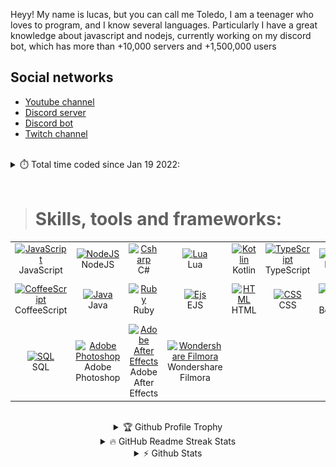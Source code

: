 Heyy! My name is lucas, but you can call me Toledo, I am a teenager who loves to program, and I know several languages. Particularly I have a great knowledge about javascript and nodejs, currently working on my discord bot, which has more than +10,000 servers and +1,500,000 users

## Social networks

- <a href="https://youtube.com/c/ToledoSDL" target="_blank">Youtube channel</a>
- <a href="https://hydrabot.xyz/discord" target="_blank">Discord server</a>
- <a href="https://hydrabot.xyz" target="_blank">Discord bot</a>
- <a href="https://twitch.tv/ToledoSDL" target="_blank">Twitch channel</a>

<br />

<details>
<summary>⏱️ Total time coded since Jan 19 2022:</summary>
<br />
<a href="https://github.com/ToledoSDL" align="center">

[![Wakatime](https://wakatime.com/badge/user/7a37dda6-8902-492d-9519-5859d3b7db56.svg)](https://wakatime.com/@7a37dda6-8902-492d-9519-5859d3b7db56)

</a>
</details>

<br />

># Skills, tools and frameworks:

<table>
  <tr>
    <td align="center" width="96">
      <a href="#javascript">
        <img src="https://upload.wikimedia.org/wikipedia/commons/thumb/9/99/Unofficial_JavaScript_logo_2.svg/1200px-Unofficial_JavaScript_logo_2.svg.png" width="48" height="48" alt="JavaScript" />
      </a>
      <br>JavaScript
    </td>
    <td align="center" width="96">
      <a href="#nodejs">
        <img src="https://thidu.dev/images/Nodejs.svg" width="48" height="48" alt="NodeJS" />
      </a>
      <br>NodeJS
    </td>
    <td align="center" width="96">
      <a href="#csharp">
        <img src="https://growiz.com.br/wp-content/uploads/2020/08/kisspng-c-programming-language-logo-microsoft-visual-stud-atlas-portfolio-5b899192d7c600.1628571115357423548838.png" width="48" height="48" alt="Csharp" />
      </a>
      <br>C#
    </td>
    <td align="center" width="96">
      <a href="#lua">
        <img src="https://upload.wikimedia.org/wikipedia/commons/thumb/c/cf/Lua-Logo.svg/1200px-Lua-Logo.svg.png" width="48" height="48" alt="Lua" />
      </a>
      <br>Lua
    </td>
    <td align="center" width="96">
      <a href="#kotlin">
        <img src="https://i0.wp.com/tavernaprogramacao.com.br/wp-content/uploads/2018/02/2000px-Kotlin-logo.svg_.png" width="48" height="48" alt="Kotlin" />
      </a>
      <br>Kotlin
    </td>
    <td align="center" width="96">
      <a href="#typescript">
        <img src="https://upload.wikimedia.org/wikipedia/commons/thumb/4/4c/Typescript_logo_2020.svg/480px-Typescript_logo_2020.svg.png" width="48" height="48" alt="TypeScript" />
      </a>
      <br>TypeScript
    </td>
    <td align="center" width="96">
      <a href="#python">
        <img src="https://upload.wikimedia.org/wikipedia/commons/thumb/c/c3/Python-logo-notext.svg/768px-Python-logo-notext.svg.png" width="48" height="48" alt="Python" />
      </a>
      <br>Python
    </td>
    <td align="center" width="96">
      <a href="#pug">
        <img src="https://avatars.githubusercontent.com/u/9338635?s=200&v=4" width="48" height="48" alt="Pug" />
      </a>
      <br>Pug
    </td>
    <td align="center" width="96">
      <a href="#less">
        <img src="https://seeklogo.com/images/L/less-logo-AAE582C286-seeklogo.com.png" width="48" height="23" alt="Less" />
      </a>
      <br>Less
    </td>
    <td align="center" width="96">
      <a href="#vue">
        <img src="https://upload.wikimedia.org/wikipedia/commons/thumb/9/95/Vue.js_Logo_2.svg/1184px-Vue.js_Logo_2.svg.png" width="48" height="48" alt="Vue" />
      </a>
      <br>Vue
    </td>
    </tr>
    <tr>
    <td align="center" width="96">
      <a href="#coffeescript">
        <img src="https://cdn.freebiesupply.com/logos/large/2x/coffeescript-logo-png-transparent.png" width="48" height="48" alt="CoffeeScript" />
      </a>
      <br>CoffeeScript
    </td>
    <td align="center" width="96">
      <a href="#java">
        <img src="https://logospng.org/download/java/logo-java-512.png" width="48" height="48" alt="Java" />
      </a>
      <br>Java
    </td>
    <td align="center" width="96">
      <a href="#ruby">
        <img src="https://upload.wikimedia.org/wikipedia/commons/thumb/7/73/Ruby_logo.svg/1024px-Ruby_logo.svg.png" width="48" height="48" alt="Ruby" />
      </a>
      <br>Ruby
    </td>
    <td align="center" width="96">
      <a href="#ejs">
        <img src="https://cdn.icon-icons.com/icons2/2107/PNG/512/file_type_ejs_icon_130626.png" width="48" height="48" alt="Ejs" />
      </a>
      <br>EJS
    </td>
    <td align="center" width="96">
      <a href="#html">
        <img src="https://upload.wikimedia.org/wikipedia/commons/thumb/6/61/HTML5_logo_and_wordmark.svg/1200px-HTML5_logo_and_wordmark.svg.png" width="48" height="48" alt="HTML" />
      </a>
      <br>HTML
    </td>
    <td align="center" width="96">
      <a href="#css">
        <img src="https://llumine.com.br/wp-content/uploads/2018/03/css-logo-300x300.png" width="48" height="48" alt="CSS" />
      </a>
      <br>CSS
    </td>
    <td align="center" width="96">
      <a href="#bootstrap">
        <img src="https://upload.wikimedia.org/wikipedia/commons/thumb/b/b2/Bootstrap_logo.svg/2560px-Bootstrap_logo.svg.png" width="48" height="43" alt="Bootstrap" />
      </a>
      <br>Bootstrap
    </td>
    <td align="center" width="96">
      <a href="#discordjs">
        <img src="https://discord.js.org/static/logo-square.png" width="48" height="48" alt="Discord.js" />
      </a>
      <br>Discord.js
    </td>
    <td align="center" width="96">
      <a href="#eris">
        <img src="https://cdn.discordapp.com/icons/831967755447828491/a_9d92db2f408f0b5eed730249046d15d2.png" width="48" height="48" alt="Eris" />
      </a>
      <br>Eris
    </td>
    <td align="center" width="96">
      <a href="#mongodb">
        <img src="https://i0.wp.com/www.disk91.com/wp-content/uploads/2018/02/mongodb-1.png?fit=413%2C484&ssl=1" width="48" height="48" alt="Mongo DB" />
      </a>
      <br>Mongo DB
    </td>
    </tr>
    <tr>
    <td align="center" width="96">
      <a href="#sql">
        <img src="https://desenvolvimentoaberto.files.wordpress.com/2016/11/logoazuresql.png" width="48" height="48" alt="SQL" />
      </a>
      <br>SQL
    </td>
    <td align="center" width="96">
      <a href="#adobephotoshop">
        <img src="https://seeklogo.com/images/A/adobe-photoshop-logo-7B88D7B5AA-seeklogo.com.png" width="48" height="48" alt="Adobe Photoshop" />
      </a>
      <br>Adobe Photoshop
    </td>
    <td align="center" width="96">
      <a href="#adobeaftereffects">
        <img src="https://lh3.googleusercontent.com/proxy/HoxMelx9TqbtBepacIJA5viO7Us2-QlWaqZ5FmFFGfAYk99LDb4AH5KoDwvmTq1aEfWuDDg1eWJ_5WTSYj5MkrftfvOnZ5CxUW4g3XVbfUR5vk339Hvl2IN8Xqn29rSsOoahR-WhdHroARqhPwzjr5Cz1OtnqzWO" width="48" height="48" alt="Adobe After Effects" />
      </a>
      <br>Adobe After Effects
    </td>
    <td align="center" width="96">
      <a href="#wondersharefilmora">
        <img src="https://upload.wikimedia.org/wikipedia/commons/thumb/e/ec/Wondershare_filmora_logo.svg/600px-Wondershare_filmora_logo.svg.png" width="48" height="48" alt="Wondershare Filmora" />
      </a>
      <br>Wondershare Filmora
    </td>
  </tr>
</table>

<br />

<center>
<details>
<summary>🏆 Github Profile Trophy</summary>
<br />
<a href="https://github.com/ToledoSDL" align="center">
  
![trophy](https://github-profile-trophy.vercel.app/?username=ToledoSDL)

</a>
</details>
  
<details>
<summary>🔥 GitHub Readme Streak Stats</summary>
<br />
<a href="https://github.com/ToledoSDL" align="center">

![GitHub Streak](https://github-readme-streak-stats.herokuapp.com?user=ToledoSDL&hide_border=true)

</a>
</details>
  
<details>
<summary>⚡ Github Stats</summary>
<br />
<a href="https://github.com/ToledoSDL" align="center">

![](https://github.com/ToledoSDL/github-stats/blob/master/generated/overview.svg)
![](https://github.com/ToledoSDL/github-stats/blob/master/generated/languages.svg)

</a>
</details>

